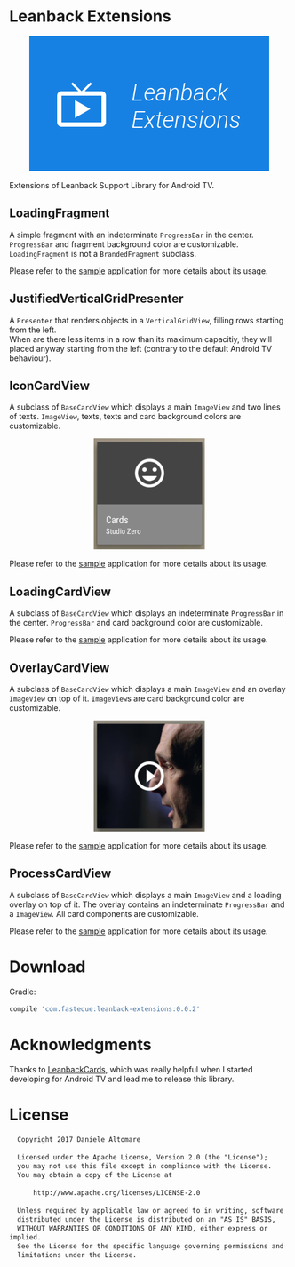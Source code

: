 Leanback Extensions
========

<p align="center">
    <img src="resources/app_icon_leanback.png" alt="Leanback Extensions"/>
</p>

Extensions of Leanback Support Library for Android TV.

LoadingFragment
--------
A simple fragment with an indeterminate `ProgressBar` in the center. `ProgressBar` and fragment background color are customizable.<br>
`LoadingFragment` is not a `BrandedFragment` subclass.

Please refer to the [sample](https://github.com/fasteque/leanback-extensions/blob/master/app/src/main/java/com/fasteque/leanback/sample/LoadingActivity.java) application for more details about its usage.

JustifiedVerticalGridPresenter
--------
A `Presenter` that renders objects in a `VerticalGridView`, filling rows starting from the left.<br>
When are there less items in a row than its maximum capacitiy, they will placed anyway starting from the left (contrary to the default Android TV behaviour).

IconCardView
--------
A subclass of `BaseCardView` which displays a main `ImageView` and two lines of texts. `ImageView`, texts, texts and card background colors are customizable.

<p align="center">
    <img src="resources/icon_card_view.png" alt="IconCardView" height="200" width="200"/>
</p>

Please refer to the [sample](https://github.com/fasteque/leanback-extensions/blob/master/app/src/main/java/com/fasteque/leanback/sample/IconCardPresenter.java) application for more details about its usage.

LoadingCardView
--------
A subclass of `BaseCardView` which displays an indeterminate `ProgressBar` in the center. `ProgressBar` and card background color are customizable.

Please refer to the [sample](https://github.com/fasteque/leanback-extensions/blob/master/app/src/main/java/com/fasteque/leanback/sample/LoadingCardPresenter.java) application for more details about its usage.

OverlayCardView
--------
A subclass of `BaseCardView` which displays a main `ImageView` and an overlay `ImageView` on top of it. `ImageView`s are card background color are customizable.

<p align="center">
    <img src="resources/overlay_card_view.png" alt="OverlayCardView" height="200" width="200"/>
</p>

Please refer to the [sample](https://github.com/fasteque/leanback-extensions/blob/master/app/src/main/java/com/fasteque/leanback/sample/OverlayCardPresenter.java) application for more details about its usage.

ProcessCardView
--------
A subclass of `BaseCardView` which displays a main `ImageView` and a loading overlay on top of it. The overlay contains an indeterminate `ProgressBar` and a `ImageView`. All card components are customizable.

Please refer to the [sample](https://github.com/fasteque/leanback-extensions/blob/master/app/src/main/java/com/fasteque/leanback/sample/ProcessCardPresenter.java) application for more details about its usage.

Download
========

Gradle:
```groovy
compile 'com.fasteque:leanback-extensions:0.0.2'
```

Acknowledgments
========

Thanks to [LeanbackCards](https://github.com/hitherejoe/LeanbackCards), which was really helpful when I started developing for Android TV and lead me to release this library.

License
========

      Copyright 2017 Daniele Altomare

      Licensed under the Apache License, Version 2.0 (the "License");
      you may not use this file except in compliance with the License.
      You may obtain a copy of the License at

          http://www.apache.org/licenses/LICENSE-2.0

      Unless required by applicable law or agreed to in writing, software
      distributed under the License is distributed on an "AS IS" BASIS,
      WITHOUT WARRANTIES OR CONDITIONS OF ANY KIND, either express or implied.
      See the License for the specific language governing permissions and
      limitations under the License.
